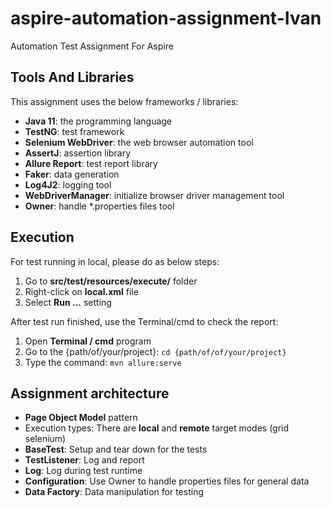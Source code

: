 # aspire-automation-assignment-Ivan
Automation Test Assignment For Aspire 

## Tools And Libraries

This assignment uses the below frameworks / libraries:

* **Java 11**: the programming language
* **TestNG**: test framework
* **Selenium WebDriver**: the web browser automation tool
* **AssertJ**: assertion library
* **Allure Report**: test report library
* **Faker**: data generation
* **Log4J2**: logging tool
* **WebDriverManager**: initialize browser driver management tool
* **Owner**: handle *.properties files tool

## Execution

For test running in local, please do as below steps:
1. Go to **src/test/resources/execute/** folder
2. Right-click on **local.xml** file
3. Select **Run ...** setting

After test run finished, use the Terminal/cmd to check the report:
1. Open **Terminal / cmd** program
2. Go to the {path/of/your/project}:
`cd {path/of/of/your/project}`
3. Type the command: `mvn allure:serve`

## Assignment architecture

* **Page Object Model** pattern
* Execution types: There are **local** and **remote** target modes (grid selenium)
* **BaseTest**: Setup and tear down for the tests
* **TestListener**: Log and report
* **Log**: Log during test runtime
* **Configuration**: Use Owner to handle properties files for general data
* **Data Factory**: Data manipulation for testing
